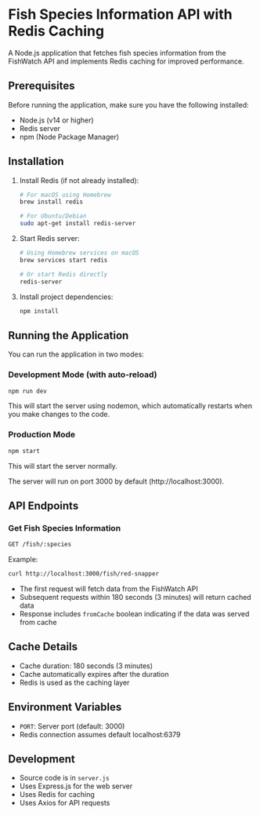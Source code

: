 # Fish Species Information API with Redis Caching

A Node.js application that fetches fish species information from the FishWatch API and implements Redis caching for improved performance.

## Prerequisites

Before running the application, make sure you have the following installed:
- Node.js (v14 or higher)
- Redis server
- npm (Node Package Manager)

## Installation

1. Install Redis (if not already installed):
   ```bash
   # For macOS using Homebrew
   brew install redis

   # For Ubuntu/Debian
   sudo apt-get install redis-server
   ```

2. Start Redis server:
   ```bash
   # Using Homebrew services on macOS
   brew services start redis
   
   # Or start Redis directly
   redis-server
   ```

3. Install project dependencies:
   ```bash
   npm install
   ```

## Running the Application

You can run the application in two modes:

### Development Mode (with auto-reload)
```bash
npm run dev
```
This will start the server using nodemon, which automatically restarts when you make changes to the code.

### Production Mode
```bash
npm start
```
This will start the server normally.

The server will run on port 3000 by default (http://localhost:3000).

## API Endpoints

### Get Fish Species Information
```bash
GET /fish/:species
```
Example:
```bash
curl http://localhost:3000/fish/red-snapper
```

- The first request will fetch data from the FishWatch API
- Subsequent requests within 180 seconds (3 minutes) will return cached data
- Response includes `fromCache` boolean indicating if the data was served from cache

## Cache Details
- Cache duration: 180 seconds (3 minutes)
- Cache automatically expires after the duration
- Redis is used as the caching layer

## Environment Variables
- `PORT`: Server port (default: 3000)
- Redis connection assumes default localhost:6379

## Development
- Source code is in `server.js`
- Uses Express.js for the web server
- Uses Redis for caching
- Uses Axios for API requests
